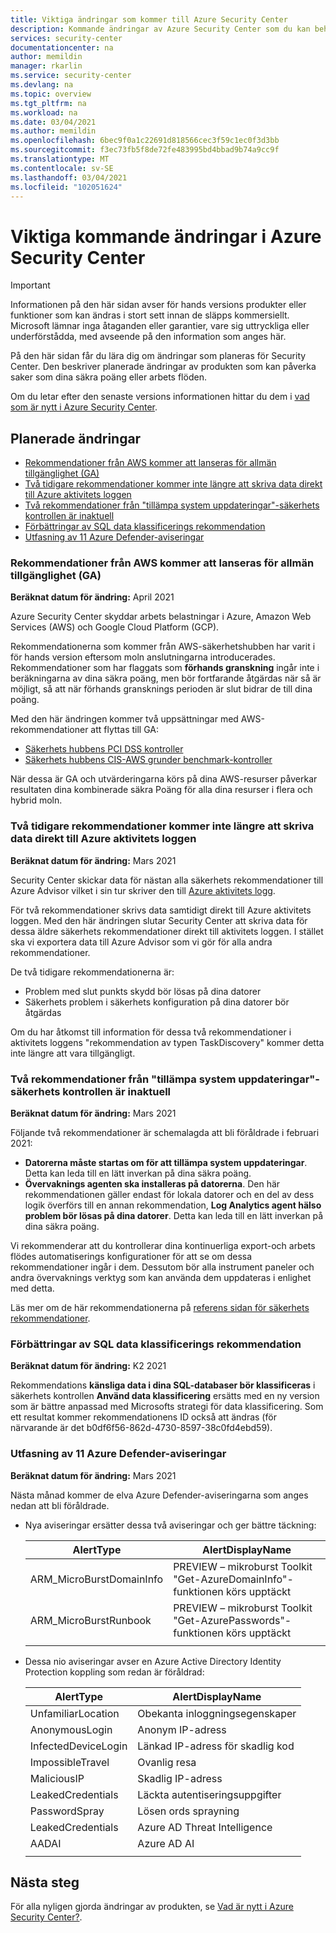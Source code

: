 ```yaml
---
title: Viktiga ändringar som kommer till Azure Security Center
description: Kommande ändringar av Azure Security Center som du kan behöva känna till och för vilka du kan behöva planera
services: security-center
documentationcenter: na
author: memildin
manager: rkarlin
ms.service: security-center
ms.devlang: na
ms.topic: overview
ms.tgt_pltfrm: na
ms.workload: na
ms.date: 03/04/2021
ms.author: memildin
ms.openlocfilehash: 6bec9f0a1c22691d818566cec3f59c1ec0f3d3bb
ms.sourcegitcommit: f3ec73fb5f8de72fe483995bd4bbad9b74a9cc9f
ms.translationtype: MT
ms.contentlocale: sv-SE
ms.lasthandoff: 03/04/2021
ms.locfileid: "102051624"
---
```

# <a name="important-upcoming-changes-to-azure-security-center"></a>Viktiga kommande ändringar i Azure Security Center

> [!IMPORTANT]
> Informationen på den här sidan avser för hands versions produkter eller funktioner som kan ändras i stort sett innan de släpps kommersiellt. Microsoft lämnar inga åtaganden eller garantier, vare sig uttryckliga eller underförstådda, med avseende på den information som anges här.

På den här sidan får du lära dig om ändringar som planeras för Security Center. Den beskriver planerade ändringar av produkten som kan påverka saker som dina säkra poäng eller arbets flöden.

Om du letar efter den senaste versions informationen hittar du dem i [vad som är nytt i Azure Security Center](release-notes.md).


## <a name="planned-changes"></a>Planerade ändringar

- [Rekommendationer från AWS kommer att lanseras för allmän tillgänglighet (GA)](#recommendations-from-aws-will-be-released-for-general-availability-ga)
- [Två tidigare rekommendationer kommer inte längre att skriva data direkt till Azure aktivitets loggen](#two-legacy-recommendations-will-no-longer-write-data-directly-to-azure-activity-log)
- [Två rekommendationer från "tillämpa system uppdateringar"-säkerhets kontrollen är inaktuell](#two-recommendations-from-apply-system-updates-security-control-being-deprecated)
- [Förbättringar av SQL data klassificerings rekommendation](#enhancements-to-sql-data-classification-recommendation)
- [Utfasning av 11 Azure Defender-aviseringar](#deprecation-of-11-azure-defender-alerts)


### <a name="recommendations-from-aws-will-be-released-for-general-availability-ga"></a>Rekommendationer från AWS kommer att lanseras för allmän tillgänglighet (GA)

**Beräknat datum för ändring:** April 2021

Azure Security Center skyddar arbets belastningar i Azure, Amazon Web Services (AWS) och Google Cloud Platform (GCP).

Rekommendationerna som kommer från AWS-säkerhetshubben har varit i för hands version eftersom moln anslutningarna introducerades. Rekommendationer som har flaggats som **förhands granskning** ingår inte i beräkningarna av dina säkra poäng, men bör fortfarande åtgärdas när så är möjligt, så att när förhands gransknings perioden är slut bidrar de till dina poäng.

Med den här ändringen kommer två uppsättningar med AWS-rekommendationer att flyttas till GA:

- [Säkerhets hubbens PCI DSS kontroller](https://docs.aws.amazon.com/securityhub/latest/userguide/securityhub-pci-controls.html)
- [Säkerhets hubbens CIS-AWS grunder benchmark-kontroller](https://docs.aws.amazon.com/securityhub/latest/userguide/securityhub-cis-controls.html)

När dessa är GA och utvärderingarna körs på dina AWS-resurser påverkar resultaten dina kombinerade säkra Poäng för alla dina resurser i flera och hybrid moln. 



### <a name="two-legacy-recommendations-will-no-longer-write-data-directly-to-azure-activity-log"></a>Två tidigare rekommendationer kommer inte längre att skriva data direkt till Azure aktivitets loggen 

**Beräknat datum för ändring:** Mars 2021

Security Center skickar data för nästan alla säkerhets rekommendationer till Azure Advisor vilket i sin tur skriver den till [Azure aktivitets logg](../azure-monitor/essentials/activity-log.md).

För två rekommendationer skrivs data samtidigt direkt till Azure aktivitets loggen. Med den här ändringen slutar Security Center att skriva data för dessa äldre säkerhets rekommendationer direkt till aktivitets loggen. I stället ska vi exportera data till Azure Advisor som vi gör för alla andra rekommendationer. 

De två tidigare rekommendationerna är:
- Problem med slut punkts skydd bör lösas på dina datorer
- Säkerhets problem i säkerhets konfiguration på dina datorer bör åtgärdas

Om du har åtkomst till information för dessa två rekommendationer i aktivitets loggens "rekommendation av typen TaskDiscovery" kommer detta inte längre att vara tillgängligt.

### <a name="two-recommendations-from-apply-system-updates-security-control-being-deprecated"></a>Två rekommendationer från "tillämpa system uppdateringar"-säkerhets kontrollen är inaktuell 

**Beräknat datum för ändring:** Mars 2021

Följande två rekommendationer är schemalagda att bli föråldrade i februari 2021:

- **Datorerna måste startas om för att tillämpa system uppdateringar**. Detta kan leda till en lätt inverkan på dina säkra poäng.
- **Övervaknings agenten ska installeras på datorerna**. Den här rekommendationen gäller endast för lokala datorer och en del av dess logik överförs till en annan rekommendation, **Log Analytics agent hälso problem bör lösas på dina datorer**. Detta kan leda till en lätt inverkan på dina säkra poäng.

Vi rekommenderar att du kontrollerar dina kontinuerliga export-och arbets flödes automatiserings konfigurationer för att se om dessa rekommendationer ingår i dem. Dessutom bör alla instrument paneler och andra övervaknings verktyg som kan använda dem uppdateras i enlighet med detta.

Läs mer om de här rekommendationerna på [referens sidan för säkerhets rekommendationer](recommendations-reference.md).


### <a name="enhancements-to-sql-data-classification-recommendation"></a>Förbättringar av SQL data klassificerings rekommendation

**Beräknat datum för ändring:** K2 2021

Rekommendations **känsliga data i dina SQL-databaser bör klassificeras** i säkerhets kontrollen **Använd data klassificering** ersätts med en ny version som är bättre anpassad med Microsofts strategi för data klassificering. Som ett resultat kommer rekommendationens ID också att ändras (för närvarande är det b0df6f56-862d-4730-8597-38c0fd4ebd59).


### <a name="deprecation-of-11-azure-defender-alerts"></a>Utfasning av 11 Azure Defender-aviseringar

**Beräknat datum för ändring:** Mars 2021

Nästa månad kommer de elva Azure Defender-aviseringarna som anges nedan att bli föråldrade.

- Nya aviseringar ersätter dessa två aviseringar och ger bättre täckning:

    | AlertType                | AlertDisplayName                                                         |
    |--------------------------|--------------------------------------------------------------------------|
    | ARM_MicroBurstDomainInfo | PREVIEW – mikroburst Toolkit "Get-AzureDomainInfo"-funktionen körs upptäckt |
    | ARM_MicroBurstRunbook    | PREVIEW – mikroburst Toolkit "Get-AzurePasswords"-funktionen körs upptäckt  |
    |                          |                                                                          |

- Dessa nio aviseringar avser en Azure Active Directory Identity Protection koppling som redan är föråldrad:

    | AlertType           | AlertDisplayName              |
    |---------------------|-------------------------------|
    | UnfamiliarLocation  | Obekanta inloggningsegenskaper |
    | AnonymousLogin      | Anonym IP-adress          |
    | InfectedDeviceLogin | Länkad IP-adress för skadlig kod     |
    | ImpossibleTravel    | Ovanlig resa               |
    | MaliciousIP         | Skadlig IP-adress          |
    | LeakedCredentials   | Läckta autentiseringsuppgifter            |
    | PasswordSpray       | Lösen ords sprayning                |
    | LeakedCredentials   | Azure AD Threat Intelligence  |
    | AADAI               | Azure AD AI                   |
    |                     |                               |
 



## <a name="next-steps"></a>Nästa steg

För alla nyligen gjorda ändringar av produkten, se [Vad är nytt i Azure Security Center?](release-notes.md).

